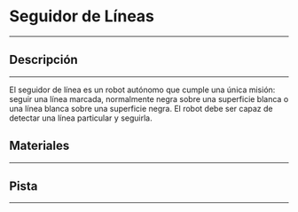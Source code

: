 # Seguidor de Líneas 
---------------------

## Descripción
---------------
El seguidor de línea es un robot autónomo que cumple una única misión: seguir una línea marcada, normalmente negra sobre una superficie blanca o una línea blanca sobre una superficie negra. El robot debe ser capaz de detectar una línea particular y seguirla.

## Materiales
--------------

## Pista
----------
